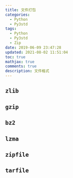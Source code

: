 ```yaml
---
title: 文件打包
categories:
  - Python
  - Py3std
tags:
  - Python
  - Py3std
  - Zip
date: 2019-06-09 23:47:28
updated: 2021-08-02 11:51:04
toc: true
mathjax: true
comments: true
description: 文件格式
---
```


##	`zlib`

##	`gzip`

##	`bz2`

##	`lzma`

##	`zipfile`

##	`tarfile`

